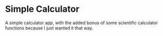 # Simple Calculator
A simple calculator app, with the added bonus of some scientific calculator functions because I just wanted it that way.